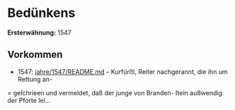 # Bedünkens

**Ersterwähnung:** 1547

## Vorkommen
- 1547: [jahre/1547/README.md](../jahre/1547/README.md) – Kurfürſtl, Reiter nachgerannt, die ihn um Rettung an-

= geſchrieen und vermeldet, daß der junge von Branden-
ſtein au8wendig der Pforte ſel...
